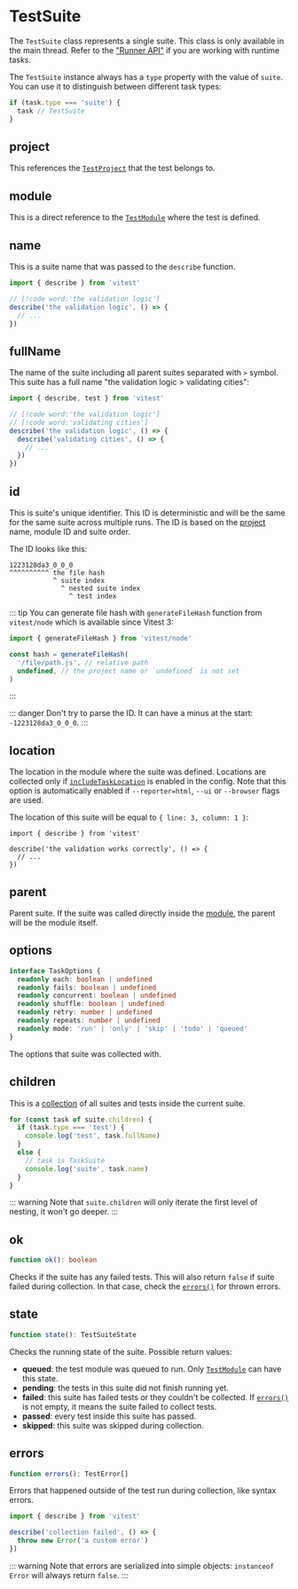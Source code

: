 # TestSuite

The `TestSuite` class represents a single suite. This class is only available in the main thread. Refer to the ["Runner API"](/advanced/runner#tasks) if you are working with runtime tasks.

The `TestSuite` instance always has a `type` property with the value of `suite`. You can use it to distinguish between different task types:

```ts
if (task.type === 'suite') {
  task // TestSuite
}
```

## project

This references the [`TestProject`](/advanced/api/test-project) that the test belongs to.

## module

This is a direct reference to the [`TestModule`](/advanced/api/test-module) where the test is defined.

## name

This is a suite name that was passed to the `describe` function.

```ts
import { describe } from 'vitest'

// [!code word:'the validation logic']
describe('the validation logic', () => {
  // ...
})
```

## fullName

The name of the suite including all parent suites separated with `>` symbol. This suite has a full name "the validation logic > validating cities":

```ts
import { describe, test } from 'vitest'

// [!code word:'the validation logic']
// [!code word:'validating cities']
describe('the validation logic', () => {
  describe('validating cities', () => {
    // ...
  })
})
```

## id

This is suite's unique identifier. This ID is deterministic and will be the same for the same suite across multiple runs. The ID is based on the [project](/advanced/api/test-project) name, module ID and suite order.

The ID looks like this:

```
1223128da3_0_0_0
^^^^^^^^^^ the file hash
           ^ suite index
             ^ nested suite index
               ^ test index
```

::: tip
You can generate file hash with `generateFileHash` function from `vitest/node` which is available since Vitest 3:

```ts
import { generateFileHash } from 'vitest/node'

const hash = generateFileHash(
  '/file/path.js', // relative path
  undefined, // the project name or `undefined` is not set
)
```
:::

::: danger
Don't try to parse the ID. It can have a minus at the start: `-1223128da3_0_0_0`.
:::

## location

The location in the module where the suite was defined. Locations are collected only if [`includeTaskLocation`](/config/#includetasklocation) is enabled in the config. Note that this option is automatically enabled if `--reporter=html`, `--ui` or `--browser` flags are used.

The location of this suite will be equal to `{ line: 3, column: 1 }`:

```ts:line-numbers {3}
import { describe } from 'vitest'

describe('the validation works correctly', () => {
  // ...
})
```

## parent

Parent suite. If the suite was called directly inside the [module](/advanced/api/test-module), the parent will be the module itself.

## options

```ts
interface TaskOptions {
  readonly each: boolean | undefined
  readonly fails: boolean | undefined
  readonly concurrent: boolean | undefined
  readonly shuffle: boolean | undefined
  readonly retry: number | undefined
  readonly repeats: number | undefined
  readonly mode: 'run' | 'only' | 'skip' | 'todo' | 'queued'
}
```

The options that suite was collected with.

## children

This is a [collection](/advanced/api/test-collection) of all suites and tests inside the current suite.

```ts
for (const task of suite.children) {
  if (task.type === 'test') {
    console.log('test', task.fullName)
  }
  else {
    // task is TaskSuite
    console.log('suite', task.name)
  }
}
```

::: warning
Note that `suite.children` will only iterate the first level of nesting, it won't go deeper.
:::

## ok

```ts
function ok(): boolean
```

Checks if the suite has any failed tests. This will also return `false` if suite failed during collection. In that case, check the [`errors()`](#errors) for thrown errors.

## state

```ts
function state(): TestSuiteState
```

Checks the running state of the suite. Possible return values:

- **queued**: the test module was queued to run. Only [`TestModule`](/advanced/api/test-module) can have this state.
- **pending**: the tests in this suite did not finish running yet.
- **failed**: this suite has failed tests or they couldn't be collected. If [`errors()`](#errors) is not empty, it means the suite failed to collect tests.
- **passed**: every test inside this suite has passed.
- **skipped**: this suite was skipped during collection.

## errors

```ts
function errors(): TestError[]
```

Errors that happened outside of the test run during collection, like syntax errors.

```ts {4}
import { describe } from 'vitest'

describe('collection failed', () => {
  throw new Error('a custom error')
})
```

::: warning
Note that errors are serialized into simple objects: `instanceof Error` will always return `false`.
:::
